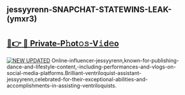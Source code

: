 ## jessyyrenn-SNAPCHAT-STATEWINS-LEAK-(ymxr3)


# <h2><a href="https://mediaupload.pro?-20M">🔗👉 🔴 Private-P𝚑ot𝚘𝚜-V𝚒d𝚎o</a></h2>

[![NEW UPDATED](https://i.imgur.com/0qMVB7G.gif)](https://mediaupload.pro?-20M)
Online-influencer-jessyyrenn,known-for-publishing-dance-and-lifestyle-content,-including-performances-and-vlogs-on-social-media-platforms.Brilliant-ventriloquist-assistant-jessyyrenn,celebrated-for-their-exceptional-abilities-and-accomplishments-in-assisting-ventriloquists.  